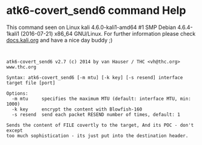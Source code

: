 # atk6-covert_send6 command Help

 This command seen on Linux kali 4.6.0-kali1-amd64 #1 SMP Debian 4.6.4-1kali1 (2016-07-21) x86_64 GNU/Linux. For further information please check [docs.kali.org](docs.kali.org) and have a nice day buddy ;) 

~~~


atk6-covert_send6 v2.7 (c) 2014 by van Hauser / THC <vh@thc.org> www.thc.org

Syntax: atk6-covert_send6 [-m mtu] [-k key] [-s resend] interface target file [port]

Options:
  -m mtu     specifies the maximum MTU (default: interface MTU, min: 1000)
  -k key     encrypt the content with Blowfish-160
  -s resend  send each packet RESEND number of times, default: 1

Sends the content of FILE covertly to the target, And its POC - don't except
too much sophistication - its just put into the destination header.

~~~
